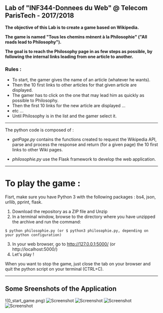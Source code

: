 ## Lab of "INF344-Donnees du Web"  @ Telecom ParisTech - 2017/2018


**The objective of this Lab is to create a game based on Wikipedia.**

**The game is named "Tous les chemins mènent à la Philosophie" ("All roads lead to Philosophy").**

**The goal is to reach the Philosophy page in as few steps as possible, by following the internal links leading from one article to another.**

### Rules :
- To start, the gamer gives the name of an article (whatever he wants).
- Then the 10 first links to other articles for that given article are displayed.
- The gamer has to click on the one that may lead him as quickly as possible to Philosophy.
- Then the first 10 links for the new article are displayed ...
- etc ...
- Until Philosophy is in the list and the gamer select it.


---

The python code is composed of :

- *getPage.py* contains the functions created to request the Wikipedia API, parse and process the response and return (for a given page) the 10 first links to other Wiki pages.

- *philosophie.py* use the Flask framework to develop the web application.

---

# To play the game :
Fisrt, make sure you have Python 3 with the following packages : bs4, json, urllib, pprint, flask.
1) Download the repository as a ZIP file and Unzip
2) In a terminal window, browse to the directory where you have unzipped the archive and run the command:
```
$ python philosophie.py (or $ python3 philosophie.py, depending on your python configuration)
```
3) In your web browser, go to http://127.0.0.1:5000/ (or http://localhost:5000/)
4) Let's play !

When you want to stop the game, just close the tab on your browser and quit the python script on your terminal (CTRL+C).

---

## Some Sreenshots of the Application

!(0_start_game.png)
![Screenshot](1_first_article.png)
![Screenshot](2_in_game.png)
![Screenshot](3_almost_win.png)
![Screenshot](4_win.png)
